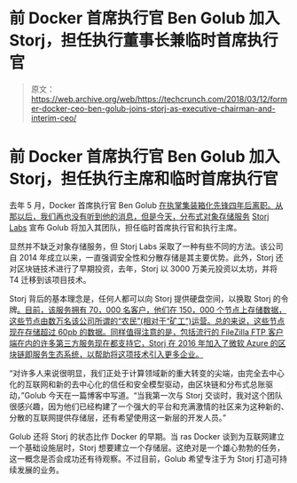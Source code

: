# 前 Docker 首席执行官 Ben Golub 加入 Storj，担任执行董事长兼临时首席执行官

> 原文：<https://web.archive.org/web/https://techcrunch.com/2018/03/12/former-docker-ceo-ben-golub-joins-storj-as-executive-chairman-and-interim-ceo/>

# 前 Docker 首席执行官 Ben Golub 加入 Storj，担任执行主席和临时首席执行官

去年 5 月，Docker 首席执行官 Ben Golub [在执掌集装箱化先锋四年后离职。从那以后，我们再也没有听到他的消息，但是今天，分布式对象存储服务](https://web.archive.org/web/20230407035534/https://techcrunch.com/2017/05/02/docker-gets-a-new-ceo/) [Storj Labs](https://web.archive.org/web/20230407035534/https://storj.io/) 宣布 Golub 将加入其团队，担任临时首席执行官和执行主席。

显然并不缺乏对象存储服务，但 Storj Labs 采取了一种有些不同的方法。该公司自 2014 年成立以来，一直强调安全性和分散存储是其主要优势。此外，Storj 还对区块链技术进行了早期投资，去年，Storj 以 3000 万美元投资以太坊，并将 T4 迁移到该项目技术。

Storj 背后的基本理念是，任何人都可以向 Storj 提供硬盘空间，以换取 Storj 的令牌[。目前，该服务拥有 70，000 名客户，他们在 150，000 个节点上存储数据，这些节点由数万名该公司所谓的“农民”(相对于“矿工”)运营。总的来说，这些节点现在存储超过 60pb 的数据。同样值得注意的是，包括流行的 FileZilla FTP 客户端在内的许多第三方服务现在都支持它，Storj 在 2016 年加入了微软 Azure 的区块链即服务生态系统，以帮助将这项技术引入更多企业。](https://web.archive.org/web/20230407035534/https://coinmarketcap.com/currencies/storj/)

“对许多人来说很明显，我们正处于计算领域新的重大转变的尖端，由完全去中心化的互联网和新的去中心化的信任和安全模型驱动，由区块链和分布式总账驱动，”Golub 今天在一篇博客中写道。“当我第一次与 Storj 交谈时，我对这个团队很感兴趣，因为他们已经构建了一个强大的平台和充满激情的社区来为这种新的、分散的互联网提供存储层，还有希望使用这一新层的开发人员。”

Golub 还将 Storj 的状态比作 Docker 的早期。当 ras Docker 谈到为互联网建立一个基础设施层时，Storj 想要建立一个存储层。这绝对是一个雄心勃勃的任务，这一概念是否会成功还有待观察。不过目前，Golub 希望专注于为 Storj 打造可持续发展的业务。